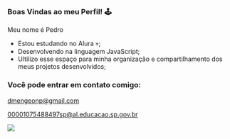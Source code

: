 ### Boas Vindas ao meu Perfil! 🕹️

Meu nome é Pedro

- Estou estudando no Alura 💀;
- Desenvolvendo na linguagem JavaScript;
- Ultilizo esse espaço para minha organização e compartilhamento dos meus projetos desenvolvidos;

### Você pode entrar em contato comigo:

dmengeonp@gmail.com

00001075488497sp@al.educacao.sp.gov.br

![](https://tenor.com/pt-BR/view/sui-gif-11935912305047801008)

